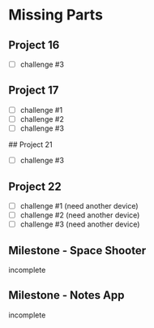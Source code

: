 # Missing Parts

## Project 16

- [ ] challenge #3

## Project 17

- [ ] challenge #1
- [ ] challenge #2
- [ ] challenge #3

## Project 21

- [ ] challenge #3

## Project 22

- [ ] challenge #1 (need another device)
- [ ] challenge #2 (need another device)
- [ ] challenge #3 (need another device)

## Milestone - Space Shooter 
incomplete

## Milestone - Notes App
incomplete
